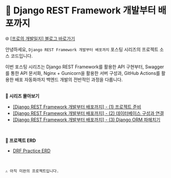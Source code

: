 # 🔖 Django REST Framework 개발부터 배포까지

🌐 [[프로의 개발일지] 블로그 바로가기](https://devpro.kr/)  

안녕하세요, `Django REST Framework 개발부터 배포까지` 포스팅 시리즈의 프로젝트 소스 코드입니다.  

이번 포스팅 시리즈는 Django REST Framework를 활용한 API 구현부터, Swagger를 통한 API 문서화, Nginx + Gunicorn을 활용한 서버 구성과, GitHub Actions를 활용한 배포 자동화까지 백엔드 개발의 전반적인 과정을 다룹니다.  
<br/>

**🚀 시리즈 몰아보기**
* [[Django REST Framework 개발부터 배포까지] - (1) 프로젝트 준비](https://devpro.kr/posts/Django-REST-Framework-%EA%B0%9C%EB%B0%9C%EB%B6%80%ED%84%B0-%EB%B0%B0%ED%8F%AC%EA%B9%8C%EC%A7%80-(1)-%ED%94%84%EB%A1%9C%EC%A0%9D%ED%8A%B8-%EC%A4%80%EB%B9%84/)
* [[Django REST Framework 개발부터 배포까지] - (2) 데이터베이스 구성과 연결](https://devpro.kr/posts/Django-REST-Framework-%EA%B0%9C%EB%B0%9C%EB%B6%80%ED%84%B0-%EB%B0%B0%ED%8F%AC%EA%B9%8C%EC%A7%80-(2)-%EB%8D%B0%EC%9D%B4%ED%84%B0%EB%B2%A0%EC%9D%B4%EC%8A%A4-%EA%B5%AC%EC%84%B1%EA%B3%BC-%EC%97%B0%EA%B2%B0/)
* [[Django REST Framework 개발부터 배포까지] - (3) Django ORM 파헤치기](https://devpro.kr/posts/Django-REST-Framework-%EA%B0%9C%EB%B0%9C%EB%B6%80%ED%84%B0-%EB%B0%B0%ED%8F%AC%EA%B9%8C%EC%A7%80-(3)-Django-ORM-%ED%8C%8C%ED%97%A4%EC%B9%98%EA%B8%B0/)
<br/>

**🎯 프로젝트 ERD**
* [DRF Practice ERD](https://www.erdcloud.com/d/YwosQyQrA8kyatQzY)
<br/>

```
⚠️ 아직 미완의 프로젝트입니다.
```
